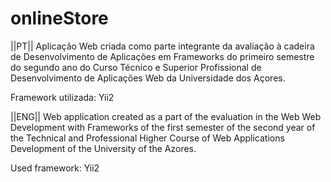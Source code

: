# onlineStore

||PT||
Aplicação Web criada como parte integrante da avaliação à cadeira de Desenvolvimento de Aplicações em Frameworks do primeiro semestre do segundo ano do Curso Técnico e Superior Profissional de Desenvolvimento de Aplicações Web da Universidade dos Açores.

Framework utilizada: Yii2

||ENG||
Web application created as a part of the evaluation in the Web Web Development with Frameworks of the first semester of the second year of the Technical and Professional Higher Course of Web Applications Development of the University of the Azores.

Used framework: Yii2

